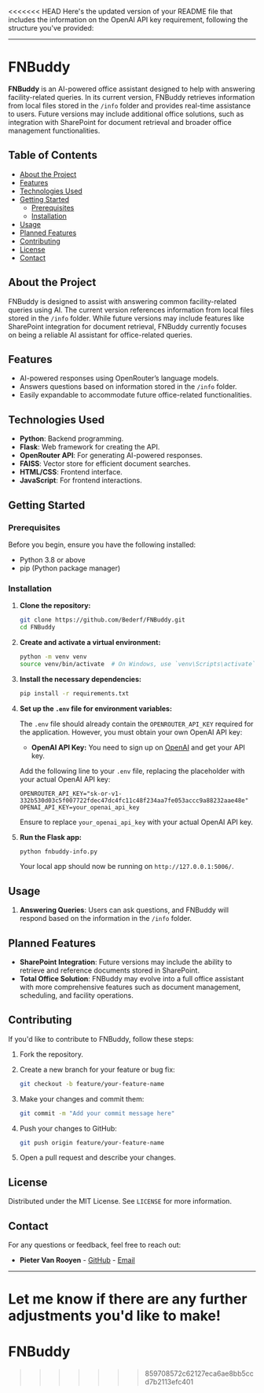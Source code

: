 <<<<<<< HEAD
Here's the updated version of your README file that includes the information on the OpenAI API key requirement, following the structure you've provided:

---

# FNBuddy

**FNBuddy** is an AI-powered office assistant designed to help with answering facility-related queries. In its current version, FNBuddy retrieves information from local files stored in the `/info` folder and provides real-time assistance to users. Future versions may include additional office solutions, such as integration with SharePoint for document retrieval and broader office management functionalities.

## Table of Contents

- [About the Project](#about-the-project)
- [Features](#features)
- [Technologies Used](#technologies-used)
- [Getting Started](#getting-started)
  - [Prerequisites](#prerequisites)
  - [Installation](#installation)
- [Usage](#usage)
- [Planned Features](#planned-features)
- [Contributing](#contributing)
- [License](#license)
- [Contact](#contact)

## About the Project

FNBuddy is designed to assist with answering common facility-related queries using AI. The current version references information from local files stored in the `/info` folder. While future versions may include features like SharePoint integration for document retrieval, FNBuddy currently focuses on being a reliable AI assistant for office-related queries.

## Features

- AI-powered responses using OpenRouter’s language models.
- Answers questions based on information stored in the `/info` folder.
- Easily expandable to accommodate future office-related functionalities.

## Technologies Used

- **Python**: Backend programming.
- **Flask**: Web framework for creating the API.
- **OpenRouter API**: For generating AI-powered responses.
- **FAISS**: Vector store for efficient document searches.
- **HTML/CSS**: Frontend interface.
- **JavaScript**: For frontend interactions.

## Getting Started

### Prerequisites

Before you begin, ensure you have the following installed:

- Python 3.8 or above
- pip (Python package manager)

### Installation

1. **Clone the repository:**

   ```bash
   git clone https://github.com/Bederf/FNBuddy.git
   cd FNBuddy
   ```

2. **Create and activate a virtual environment:**

   ```bash
   python -m venv venv
   source venv/bin/activate  # On Windows, use `venv\Scripts\activate`
   ```

3. **Install the necessary dependencies:**

   ```bash
   pip install -r requirements.txt
   ```

4. **Set up the `.env` file for environment variables:**

   The `.env` file should already contain the `OPENROUTER_API_KEY` required for the application. However, you must obtain your own OpenAI API key:

   - **OpenAI API Key:** You need to sign up on [OpenAI](https://platform.openai.com/) and get your API key.

   Add the following line to your `.env` file, replacing the placeholder with your actual OpenAI API key:

   ```plaintext
   OPENROUTER_API_KEY="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"
   OPENAI_API_KEY=your_openai_api_key
   ```

   Ensure to replace `your_openai_api_key` with your actual OpenAI API key.

5. **Run the Flask app:**

   ```bash
   python fnbuddy-info.py
   ```

   Your local app should now be running on `http://127.0.0.1:5006/`.

## Usage

1. **Answering Queries**: Users can ask questions, and FNBuddy will respond based on the information in the `/info` folder.

## Planned Features

- **SharePoint Integration**: Future versions may include the ability to retrieve and reference documents stored in SharePoint.
- **Total Office Solution**: FNBuddy may evolve into a full office assistant with more comprehensive features such as document management, scheduling, and facility operations.

## Contributing

If you'd like to contribute to FNBuddy, follow these steps:

1. Fork the repository.
2. Create a new branch for your feature or bug fix:

   ```bash
   git checkout -b feature/your-feature-name
   ```

3. Make your changes and commit them:

   ```bash
   git commit -m "Add your commit message here"
   ```

4. Push your changes to GitHub:

   ```bash
   git push origin feature/your-feature-name
   ```

5. Open a pull request and describe your changes.

## License

Distributed under the MIT License. See `LICENSE` for more information.

## Contact

For any questions or feedback, feel free to reach out:

- **Pieter Van Rooyen** - [GitHub](https://github.com/Bederf) - [Email](mailto:bederf@gmail.com)

---

Let me know if there are any further adjustments you'd like to make!
=======
# FNBuddy
>>>>>>> 859708572c62127eca6ae8bb5ccd7b2113efc401
